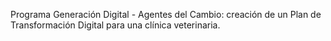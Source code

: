 Programa Generación Digital - Agentes del Cambio: creación de un Plan de Transformación Digital para una clínica veterinaria.
